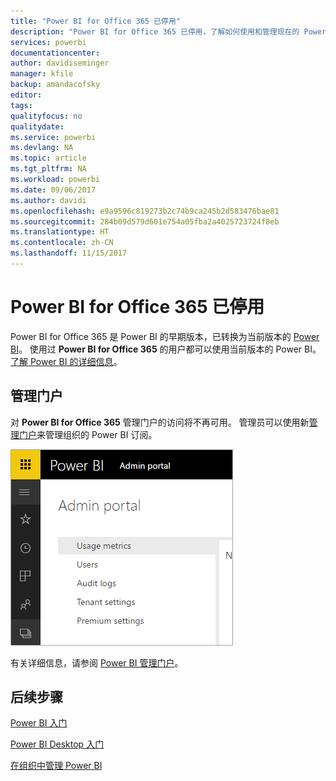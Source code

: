 ```yaml
---
title: "Power BI for Office 365 已停用"
description: "Power BI for Office 365 已停用，了解如何使用和管理现在的 Power BI。"
services: powerbi
documentationcenter: 
author: davidiseminger
manager: kfile
backup: amandacofsky
editor: 
tags: 
qualityfocus: no
qualitydate: 
ms.service: powerbi
ms.devlang: NA
ms.topic: article
ms.tgt_pltfrm: NA
ms.workload: powerbi
ms.date: 09/06/2017
ms.author: davidi
ms.openlocfilehash: e9a9596c819273b2c74b9ca245b2d583476bae81
ms.sourcegitcommit: 284b09d579d601e754a05fba2a4025723724f8eb
ms.translationtype: HT
ms.contentlocale: zh-CN
ms.lasthandoff: 11/15/2017
---
```

# <a name="power-bi-for-office-365-is-retired"></a>Power BI for Office 365 已停用
Power BI for Office 365 是 Power BI 的早期版本，已转换为当前版本的 [Power BI](https://powerbi.microsoft.com)。 使用过 **Power BI for Office 365** 的用户都可以使用当前版本的 Power BI。 [了解 Power BI 的详细信息](service-get-started.md)。

## <a name="the-admin-portal"></a>管理门户
对 **Power BI for Office 365** 管理门户的访问将不再可用。 管理员可以使用新[管理门户](https://app.powerbi.com/admin-portal)来管理组织的 Power BI 订阅。

![](media/service-admin-o365portal-retired/powerbi-admin-landing-page.png)

有关详细信息，请参阅 [Power BI 管理门户](service-admin-portal.md)。

## <a name="next-steps"></a>后续步骤
[Power BI 入门](service-get-started.md)

[Power BI Desktop 入门](desktop-getting-started.md)

[在组织中管理 Power BI](service-admin-administering-power-bi-in-your-organization.md)